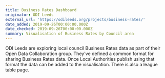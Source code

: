 ```yaml
---
title: Business Rates Dashboard
originator: ODI Leeds
external_url: 'https://odileeds.org/projects/business-rates/'
date_added: 2019-09-26T00:00:00.000Z
date_checked: 2019-09-26T00:00:00.000Z
summary: Visualisation of Business Rates by Council area
---
```

ODI Leeds are exploring local council Business Rates data as part of their Open Data Collaboration group.
They've defined a common format for sharing Business Rates data. Once Local Authorities publish using that format the data
can be added to the visualisation. There is also a league table page.
